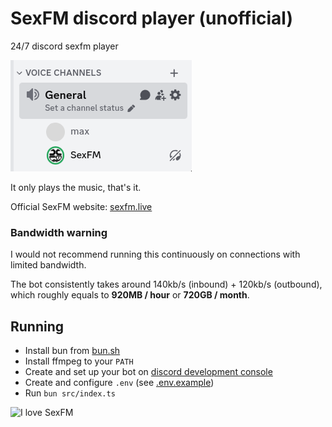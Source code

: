 # SexFM discord player (unofficial)

24/7 discord sexfm player

![picture of sexfm in a "general" voice channel](./imgs/showcase.png)

It only plays the music, that's it.

Official SexFM website: [sexfm.live](https://sexfm.live/)

### Bandwidth warning

I would not recommend running this continuously on connections with limited bandwidth.

The bot consistently takes around 140kb/s (inbound) + 120kb/s (outbound),
which roughly equals to **920MB / hour** or **720GB / month**.

## Running

- Install bun from [bun.sh](https://bun.sh)
- Install ffmpeg to your `PATH`
- Create and set up your bot on [discord development console](https://discord.com/developers/)
- Create and configure `.env` (see [.env.example](.env.example))
- Run `bun src/index.ts`

<img src="https://sexfm.live/ilovesexfm.gif" alt="I love SexFM" width=200>
